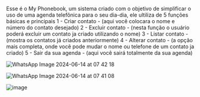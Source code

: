 Esse é o My Phonebook, um sistema criado com o objetivo de simplificar o uso de uma agenda telefônica para o seu dia-dia, ele ultiliza de 5 funções básicas e principais 
1 - Criar contato - (aqui você colocara o nome e número do contato desejado) 
2 - Excluir contato - (nesta função o usuário poderá excluir um contato ja criado utilizando o nome) 
3 - Listar contato - (mostra os contatos já criados anteriormente) 
4 - Alterar contato - (a opção mais completa, onde você pode mudar o nome ou telefone de um contato ja criado)
5 - Sair da sua agenda - (aqui você sairá totalmente da sua agenda)



![WhatsApp Image 2024-06-14 at 07 42 18](https://github.com/3K4miK4z3/My-Phonebook/assets/165946390/8e434baf-cf7c-4062-8817-bdd0e768c318)






![WhatsApp Image 2024-06-14 at 07 41 08](https://github.com/3K4miK4z3/My-Phonebook/assets/165946390/86417f12-e361-46c6-8462-fbad2c6b78e3)







![image](https://github.com/3K4miK4z3/My-Phonebook/assets/165946390/27705d95-733f-4215-acc6-d8b1c50b15f0)

